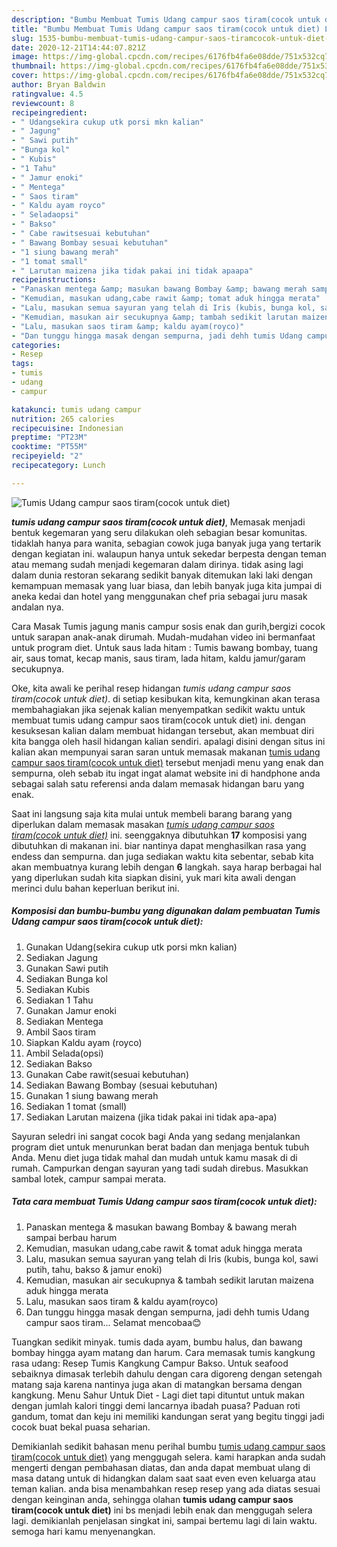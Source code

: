 ```yaml
---
description: "Bumbu Membuat Tumis Udang campur saos tiram(cocok untuk diet) Lezat"
title: "Bumbu Membuat Tumis Udang campur saos tiram(cocok untuk diet) Lezat"
slug: 1535-bumbu-membuat-tumis-udang-campur-saos-tiramcocok-untuk-diet-lezat
date: 2020-12-21T14:44:07.821Z
image: https://img-global.cpcdn.com/recipes/6176fb4fa6e08dde/751x532cq70/tumis-udang-campur-saos-tiramcocok-untuk-diet-foto-resep-utama.jpg
thumbnail: https://img-global.cpcdn.com/recipes/6176fb4fa6e08dde/751x532cq70/tumis-udang-campur-saos-tiramcocok-untuk-diet-foto-resep-utama.jpg
cover: https://img-global.cpcdn.com/recipes/6176fb4fa6e08dde/751x532cq70/tumis-udang-campur-saos-tiramcocok-untuk-diet-foto-resep-utama.jpg
author: Bryan Baldwin
ratingvalue: 4.5
reviewcount: 8
recipeingredient:
- " Udangsekira cukup utk porsi mkn kalian"
- " Jagung"
- " Sawi putih"
- "Bunga kol"
- " Kubis"
- "1 Tahu"
- " Jamur enoki"
- " Mentega"
- " Saos tiram"
- " Kaldu ayam royco"
- " Seladaopsi"
- " Bakso"
- " Cabe rawitsesuai kebutuhan"
- " Bawang Bombay sesuai kebutuhan"
- "1 siung bawang merah"
- "1 tomat small"
- " Larutan maizena jika tidak pakai ini tidak apaapa"
recipeinstructions:
- "Panaskan mentega &amp; masukan bawang Bombay &amp; bawang merah sampai berbau harum"
- "Kemudian, masukan udang,cabe rawit &amp; tomat aduk hingga merata"
- "Lalu, masukan semua sayuran yang telah di Iris (kubis, bunga kol, sawi putih, tahu, bakso &amp; jamur enoki)"
- "Kemudian, masukan air secukupnya &amp; tambah sedikit larutan maizena aduk hingga merata"
- "Lalu, masukan saos tiram &amp; kaldu ayam(royco)"
- "Dan tunggu hingga masak dengan sempurna, jadi dehh tumis Udang campur saos tiram... Selamat mencobaa😊"
categories:
- Resep
tags:
- tumis
- udang
- campur

katakunci: tumis udang campur 
nutrition: 265 calories
recipecuisine: Indonesian
preptime: "PT23M"
cooktime: "PT55M"
recipeyield: "2"
recipecategory: Lunch

---
```



![Tumis Udang campur saos tiram(cocok untuk diet)](https://img-global.cpcdn.com/recipes/6176fb4fa6e08dde/751x532cq70/tumis-udang-campur-saos-tiramcocok-untuk-diet-foto-resep-utama.jpg)

<b><i>tumis udang campur saos tiram(cocok untuk diet)</i></b>, Memasak menjadi bentuk kegemaran yang seru dilakukan oleh sebagian besar komunitas. tidaklah hanya para wanita, sebagian cowok juga banyak juga yang tertarik dengan kegiatan ini. walaupun hanya untuk sekedar berpesta dengan teman atau memang sudah menjadi kegemaran dalam dirinya. tidak asing lagi dalam dunia restoran sekarang sedikit banyak ditemukan laki laki dengan kemampuan memasak yang luar biasa, dan lebih banyak juga kita jumpai di aneka kedai dan hotel yang menggunakan chef pria sebagai juru masak andalan nya.

Cara Masak Tumis jagung manis campur sosis enak dan gurih,bergizi cocok untuk sarapan anak-anak dirumah. Mudah-mudahan video ini bermanfaat untuk program diet. Untuk saus lada hitam : Tumis bawang bombay, tuang air, saus tomat, kecap manis, saus tiram, lada hitam, kaldu jamur/garam secukupnya.

Oke, kita awali ke perihal resep hidangan <i>tumis udang campur saos tiram(cocok untuk diet)</i>. di setiap kesibukan kita, kemungkinan akan terasa membahagiakan jika sejenak kalian menyempatkan sedikit waktu untuk membuat tumis udang campur saos tiram(cocok untuk diet) ini. dengan kesuksesan kalian dalam membuat hidangan tersebut, akan membuat diri kita bangga oleh hasil hidangan kalian sendiri. apalagi disini dengan situs ini kalian akan mempunyai saran saran untuk memasak makanan <u>tumis udang campur saos tiram(cocok untuk diet)</u> tersebut menjadi menu yang enak dan sempurna, oleh sebab itu ingat ingat alamat website ini di handphone anda sebagai salah satu referensi anda dalam memasak hidangan baru yang enak.


Saat ini langsung saja kita mulai untuk membeli barang barang yang diperlukan dalam memasak masakan <u><i>tumis udang campur saos tiram(cocok untuk diet)</i></u> ini. seenggaknya dibutuhkan <b>17</b> komposisi yang dibutuhkan di makanan ini. biar nantinya dapat menghasilkan rasa yang endess dan sempurna. dan juga sediakan waktu kita sebentar, sebab kita akan membuatnya kurang lebih dengan <b>6</b> langkah. saya harap berbagai hal yang diperlukan sudah kita siapkan disini, yuk mari kita awali dengan merinci dulu bahan keperluan berikut ini.

<!--inarticleads1-->

##### Komposisi dan bumbu-bumbu yang digunakan dalam pembuatan Tumis Udang campur saos tiram(cocok untuk diet):

1. Gunakan  Udang(sekira cukup utk porsi mkn kalian)
1. Sediakan  Jagung
1. Gunakan  Sawi putih
1. Sediakan Bunga kol
1. Sediakan  Kubis
1. Sediakan 1 Tahu
1. Gunakan  Jamur enoki
1. Sediakan  Mentega
1. Ambil  Saos tiram
1. Siapkan  Kaldu ayam (royco)
1. Ambil  Selada(opsi)
1. Sediakan  Bakso
1. Gunakan  Cabe rawit(sesuai kebutuhan)
1. Sediakan  Bawang Bombay (sesuai kebutuhan)
1. Gunakan 1 siung bawang merah
1. Sediakan 1 tomat (small)
1. Sediakan  Larutan maizena (jika tidak pakai ini tidak apa-apa)


Sayuran seledri ini sangat cocok bagi Anda yang sedang menjalankan program diet untuk menurunkan berat badan dan menjaga bentuk tubuh Anda. Menu diet juga tidak mahal dan mudah untuk kamu masak di di rumah. Campurkan dengan sayuran yang tadi sudah direbus. Masukkan sambal lotek, campur sampai merata. 

<!--inarticleads2-->

##### Tata cara membuat Tumis Udang campur saos tiram(cocok untuk diet):

1. Panaskan mentega &amp; masukan bawang Bombay &amp; bawang merah sampai berbau harum
1. Kemudian, masukan udang,cabe rawit &amp; tomat aduk hingga merata
1. Lalu, masukan semua sayuran yang telah di Iris (kubis, bunga kol, sawi putih, tahu, bakso &amp; jamur enoki)
1. Kemudian, masukan air secukupnya &amp; tambah sedikit larutan maizena aduk hingga merata
1. Lalu, masukan saos tiram &amp; kaldu ayam(royco)
1. Dan tunggu hingga masak dengan sempurna, jadi dehh tumis Udang campur saos tiram... Selamat mencobaa😊


Tuangkan sedikit minyak. tumis dada ayam, bumbu halus, dan bawang bombay hingga ayam matang dan harum. Cara memasak tumis kangkung rasa udang: Resep Tumis Kangkung Campur Bakso. Untuk seafood sebaiknya dimasak terlebih dahulu dengan cara digoreng dengan setengah matang saja karena nantinya juga akan di matangkan bersama dengan kangkung. Menu Sahur Untuk Diet - Lagi diet tapi dituntut untuk makan dengan jumlah kalori tinggi demi lancarnya ibadah puasa? Paduan roti gandum, tomat dan keju ini memiliki kandungan serat yang begitu tinggi jadi cocok buat bekal puasa seharian. 

Demikianlah sedikit bahasan menu perihal bumbu <u>tumis udang campur saos tiram(cocok untuk diet)</u> yang menggugah selera. kami harapkan anda sudah mengerti dengan pembahasan diatas, dan anda dapat membuat ulang di masa datang untuk di hidangkan dalam saat saat even even keluarga atau teman kalian. anda bisa menambahkan resep resep yang ada diatas sesuai dengan keinginan anda, sehingga olahan <b>tumis udang campur saos tiram(cocok untuk diet)</b> ini bs menjadi lebih enak dan menggugah selera lagi. demikianlah penjelasan singkat ini, sampai bertemu lagi di lain waktu. semoga hari kamu menyenangkan.
